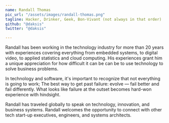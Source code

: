 ```yaml
---
name: Randall Thomas
pic_url: "/assets/images/randall-thomas.png"
tagline: Hacker, Drinker, Geek, Bon-Vivant (not always in that order)
github: "@daksis"
twitter: "@daksis"

---
```

Randall has been working in the technology industry for more than 20 years with experiences covering everything from embedded systems, to digital video, to applied statistics and cloud computing. His experiences grant him a unique appreciation for how difficult it can be can be to use technology to solve business problems.

In technology and software, it's important to recognize that not everything is going to work; The best way to get past failure: evolve — fail better and fail differently. What looks like failure at the outset becomes hard-won experience with hindsight.

Randall has traveled globally to speak on technology, innovation, and business systems. Randall welcomes the opportunity to connect with other tech start-up executives, engineers, and systems architects.
